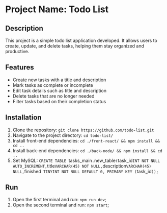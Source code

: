# Project Name: Todo List

## Description
This project is a simple todo list application developed. It allows users to create, update, and delete tasks, helping them stay organized and productive.

## Features
- Create new tasks with a title and description
- Mark tasks as complete or incomplete
- Edit task details such as title and description
- Delete tasks that are no longer needed
- Filter tasks based on their completion status

## Installation
1. Clone the repository: `git clone https://github.com/todo-list.git`
2. Navigate to the project directory: `cd todo-list/`
3. Install front-end dependencies: `cd ./front-react/ && npm install && cd ..`
4. Install back-end dependencies: `cd ./back-node/ && npm install && cd ..`
4. Set MySQL: `CREATE TABLE `tasks_main`.`new_table` (
  `task_id` INT NOT NULL AUTO_INCREMENT,
  `title` VARCHAR(45) NOT NULL,
  `description` VARCHAR(45) NULL,
  `finished` TINYINT NOT NULL DEFAULT 0,
  PRIMARY KEY (`task_id`));`


## Run
1. Open the first terminal and run: `npm run dev`;
2. Open the second terminal and run: `npm start`;


